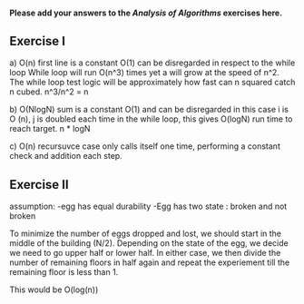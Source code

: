 #### Please add your answers to the ***Analysis of  Algorithms*** exercises here.

## Exercise I

a) O(n)
 first line is a constant O(1) can be disregarded in respect to the while loop
 While loop will run O(n^3) times yet a will grow at the speed of n^2. The while loop test logic will be approximately how fast can n squared catch n cubed. n^3/n^2 = n 


b) O(NlogN)
sum is a constant O(1) and can be disregarded in this case
i is O (n), j is doubled each time in the while loop, this gives  O(logN) run time to reach target.
n * logN




c) O(n)
 recursuvce case only calls itself one time, performing a constant check and addition each step.

## Exercise II

assumption:
 -egg has equal durability 
 -Egg has two state : broken and not broken

To minimize the number of eggs dropped and lost, we should start in the middle of the building (N/2). Depending on the state of the egg, we decide we need to go upper half or lower half. In either case, we then divide the number of remaining floors in half again and repeat the experiement till the remaining floor is less than 1. 

This would be O(log(n))

